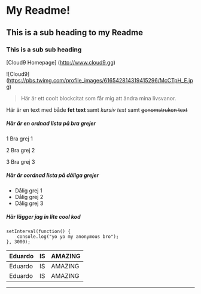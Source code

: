 

# My Readme!

## This is a sub heading to my Readme

### This is a sub sub heading

[Cloud9 Homepage] (http://www.cloud9.gg)

![Cloud9] (https://pbs.twimg.com/profile_images/616542814319415296/McCTpH_E.jpg)

>Här är ett coolt blockcitat som får mig att ändra mina livsvanor.

Här är en text med både **fet text** samt *kursiv text* samt ~~genomstruken text~~

##### Här är en ordnad lista på bra grejer

1 Bra grej 1

2 Bra grej 2

3 Bra grej 3

##### Här är oordnad lista på dåliga grejer

* Dålig grej 1
* Dålig grej 2
* Dålig grej 3

##### Här lägger jag in lite cool kod

```
setInterval(function() {
    console.log("yo yo my anonymous bro");
}, 3000);
```

| Eduardo | IS | AMAZING |
|-------- |--- | --------|
| Eduardo | IS | AMAZING |
| Eduardo | IS | AMAZING |

---

